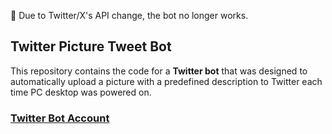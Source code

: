 🔴 Due to Twitter/X's API change, the bot no longer works. 

## Twitter Picture Tweet Bot

This repository contains the code for a **Twitter bot** that was designed to automatically upload a picture with a predefined description to Twitter each time PC desktop was powered on. 

### [Twitter Bot Account](https://twitter.com/LIS2RT)
